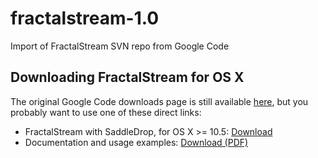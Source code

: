 # fractalstream-1.0
Import of FractalStream SVN repo from Google Code

## Downloading FractalStream for OS X

The original Google Code downloads page is still available [here](https://code.google.com/archive/p/fractalstretam/downloads), but you probably want to use one of these direct links:

* FractalStream with SaddleDrop, for OS X >= 10.5: [Download](https://storage.googleapis.com/google-code-archive-downloads/v2/code.google.com/fractalstream/FractalStream-beta-Leopard.zip)
* Documentation and usage examples: [Download (PDF)](https://storage.googleapis.com/google-code-archive-downloads/v2/code.google.com/fractalstream/Interacting%20with%20FractalStream.pdf)
